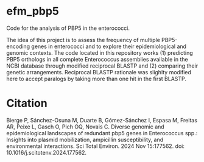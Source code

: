 # efm_pbp5
Code for the analysis of PBP5 in the enterococci.

The idea of this project is to assess the frequency of multiple PBP5-encoding genes in enterococci and to explore their epidemiological and genomic contexts. The code located in this repository works (1) predicting PBP5 orthologs in all complete Enterococcus assemblies available in the NCBI database through modified reciprocal BLASTP and (2) comparing their genetic arrangements. Reciprocal BLASTP rationale was slighlty modified here to accept paralogs by taking more than one hit in the first BLASTP. 

# Citation
Bierge P, Sánchez-Osuna M, Duarte B, Gómez-Sánchez I, Espasa M, Freitas AR, Peixe L, Gasch O, Pich OQ, Novais C. Diverse genomic and epidemiological landscapes of redundant pbp5 genes in Enterococcus spp.: Insights into plasmid mobilization, ampicillin susceptibility, and environmental interactions. Sci Total Environ. 2024 Nov 15:177562. doi: 10.1016/j.scitotenv.2024.177562.
